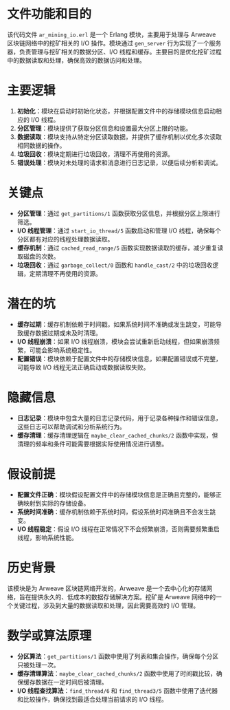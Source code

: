 # 文件功能和目的

该代码文件 `ar_mining_io.erl` 是一个 Erlang 模块，主要用于处理与 Arweave 区块链网络中的挖矿相关的 I/O 操作。模块通过 `gen_server` 行为实现了一个服务器，负责管理与挖矿相关的数据分区、I/O 线程和缓存。主要目的是优化挖矿过程中的数据读取和处理，确保高效的数据访问和处理。

# 主要逻辑

1. **初始化**：模块在启动时初始化状态，并根据配置文件中的存储模块信息启动相应的 I/O 线程。
2. **分区管理**：模块提供了获取分区信息和设置最大分区上限的功能。
3. **数据读取**：模块支持从特定分区读取数据，并提供了缓存机制以优化多次读取相同数据的操作。
4. **垃圾回收**：模块定期进行垃圾回收，清理不再使用的资源。
5. **错误处理**：模块对未处理的请求和消息进行日志记录，以便后续分析和调试。

# 关键点

- **分区管理**：通过 `get_partitions/1` 函数获取分区信息，并根据分区上限进行筛选。
- **I/O 线程管理**：通过 `start_io_thread/5` 函数启动和管理 I/O 线程，确保每个分区都有对应的线程处理数据读取。
- **缓存机制**：通过 `cached_read_range/5` 函数实现数据读取的缓存，减少重复读取磁盘的次数。
- **垃圾回收**：通过 `garbage_collect/0` 函数和 `handle_cast/2` 中的垃圾回收逻辑，定期清理不再使用的资源。

# 潜在的坑

- **缓存过期**：缓存机制依赖于时间戳，如果系统时间不准确或发生跳变，可能导致缓存数据过期或未及时清理。
- **I/O 线程崩溃**：如果 I/O 线程崩溃，模块会尝试重新启动线程，但如果崩溃频繁，可能会影响系统稳定性。
- **配置错误**：模块依赖于配置文件中的存储模块信息，如果配置错误或不完整，可能导致 I/O 线程无法正确启动或数据读取失败。

# 隐藏信息

- **日志记录**：模块中包含大量的日志记录代码，用于记录各种操作和错误信息，这些日志可以帮助调试和分析系统行为。
- **缓存清理**：缓存清理逻辑在 `maybe_clear_cached_chunks/2` 函数中实现，但清理的频率和条件可能需要根据实际使用情况进行调整。

# 假设前提

- **配置文件正确**：模块假设配置文件中的存储模块信息是正确且完整的，能够正确映射到实际的存储设备。
- **系统时间准确**：缓存机制依赖于系统时间，假设系统时间准确且不会发生跳变。
- **I/O 线程稳定**：假设 I/O 线程在正常情况下不会频繁崩溃，否则需要频繁重启线程，影响系统性能。

# 历史背景

该模块是为 Arweave 区块链网络开发的，Arweave 是一个去中心化的存储网络，旨在提供永久的、低成本的数据存储解决方案。挖矿是 Arweave 网络中的一个关键过程，涉及到大量的数据读取和处理，因此需要高效的 I/O 管理。

# 数学或算法原理

- **分区算法**：`get_partitions/1` 函数中使用了列表和集合操作，确保每个分区只被处理一次。
- **缓存清理算法**：`maybe_clear_cached_chunks/2` 函数中使用了时间戳比较，确保缓存数据在一定时间后被清理。
- **I/O 线程查找算法**：`find_thread/6` 和 `find_thread3/5` 函数中使用了迭代器和比较操作，确保找到最适合处理当前请求的 I/O 线程。